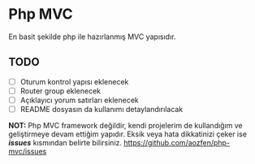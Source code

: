 # Php MVC
En basit şekilde php ile hazırlanmış MVC yapısıdır. 

## TODO
 - [ ] Oturum kontrol yapısı eklenecek
 - [ ] Router group eklenecek
 - [ ] Açıklayıcı yorum satırları eklenecek
 - [ ] README dosyasın da kullanımı detaylandırılacak

**NOT:** Php MVC framework değildir, kendi projelerim de kullandığım ve geliştirmeye devam ettiğim yapıdır.  Eksik veya hata dikkatinizi çeker ise ***issues*** kısmından belirte bilirsiniz.
https://github.com/aozfen/php-mvc/issues